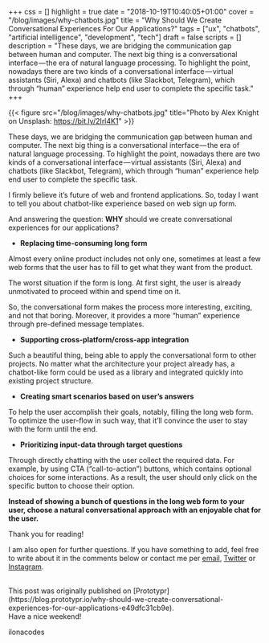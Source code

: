 +++
css = []
highlight = true
date = "2018-10-19T10:40:05+01:00"
cover = "/blog/images/why-chatbots.jpg"
title = "Why Should We Create Conversational Experiences For Our Applications?"
tags = ["ux", "chatbots", "artificial intelligence", "development", "tech"]
draft = false
scripts = []
description = "These days, we are bridging the communication gap between human and computer. The next big thing is a conversational interface — the era of natural language processing. To highlight the point, nowadays there are two kinds of a conversational interface — virtual assistants (Siri, Alexa) and chatbots (like Slackbot, Telegram), which through “human” experience help end user to complete the specific task."
+++

{{< figure src="/blog/images/why-chatbots.jpg" title="Photo by Alex Knight on Unsplash: https://bit.ly/2Irl4K1" >}}

These days, we are bridging the communication gap between human and computer. The next big thing is a conversational interface — the era of natural language processing. To highlight the point, nowadays there are two kinds of a conversational interface — virtual assistants (Siri, Alexa) and chatbots (like Slackbot, Telegram), which through “human” experience help end user to complete the specific task.

<!--more-->

I firmly believe it’s future of web and frontend applications. So, today I want to tell you about chatbot-like experience based on web sign up form.

And answering the question: **WHY** should we create conversational experiences for our applications?

- **Replacing time-consuming long form**

Almost every online product includes not only one, sometimes at least a few web forms that the user has to fill to get what they want from the product.

The worst situation if the form is long. At first sight, the user is already unmotivated to proceed within and spend time on it.

So, the conversational form makes the process more interesting, exciting, and not that boring. Moreover, it provides a more “human” experience through pre-defined message templates.

- **Supporting cross-platform/cross-app integration**

Such a beautiful thing, being able to apply the conversational form to other projects. No matter what the architecture your project already has, a chatbot-like form could be used as a library and integrated quickly into existing project structure.

- **Creating smart scenarios based on user’s answers**

To help the user accomplish their goals, notably, filling the long web form. To optimize the user-flow in such way, that it’ll convince the user to stay with the form until the end.

- **Prioritizing input-data through target questions**

Through directly chatting with the user collect the required data. For example, by using CTA (“call-to-action”) buttons, which contains optional choices for some interactions. As a result, the user should only click on the specific button to choose their option.

**Instead of showing a bunch of questions in the long web form to your user, choose a natural conversational approach with an enjoyable chat for the user.**

Thank you for reading!

I am also open for further questions. If you have something to add, feel free to write about it in the comments below or contact me per [email](mailto:ilona@ilonacodes.com), [Twitter](https://twitter.com/ilonacodes) or [Instagram](https://www.instagram.com/ilonacodes/).

<br />
This post was originally published on [Prototypr](https://blog.prototypr.io/why-should-we-create-conversational-experiences-for-our-applications-e49dfc31cb9e).

<br />
Have a nice weekend!

ilonacodes
